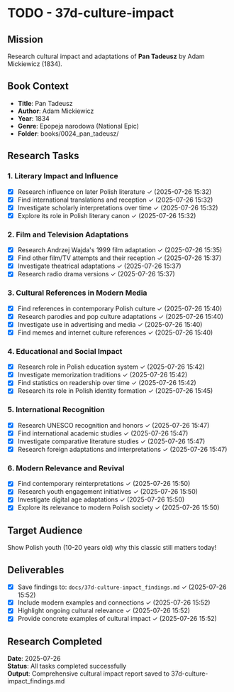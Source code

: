 # TODO - 37d-culture-impact

## Mission
Research cultural impact and adaptations of **Pan Tadeusz** by Adam Mickiewicz (1834).

## Book Context
- **Title**: Pan Tadeusz
- **Author**: Adam Mickiewicz
- **Year**: 1834
- **Genre**: Epopeja narodowa (National Epic)
- **Folder**: books/0024_pan_tadeusz/

## Research Tasks

### 1. Literary Impact and Influence
- [x] Research influence on later Polish literature ✓ (2025-07-26 15:32)
- [x] Find international translations and reception ✓ (2025-07-26 15:32)
- [x] Investigate scholarly interpretations over time ✓ (2025-07-26 15:32)
- [x] Explore its role in Polish literary canon ✓ (2025-07-26 15:32)

### 2. Film and Television Adaptations
- [x] Research Andrzej Wajda's 1999 film adaptation ✓ (2025-07-26 15:35)
- [x] Find other film/TV attempts and their reception ✓ (2025-07-26 15:37)
- [x] Investigate theatrical adaptations ✓ (2025-07-26 15:37)
- [x] Research radio drama versions ✓ (2025-07-26 15:37)

### 3. Cultural References in Modern Media
- [x] Find references in contemporary Polish culture ✓ (2025-07-26 15:40)
- [x] Research parodies and pop culture adaptations ✓ (2025-07-26 15:40)
- [x] Investigate use in advertising and media ✓ (2025-07-26 15:40)
- [x] Find memes and internet culture references ✓ (2025-07-26 15:40)

### 4. Educational and Social Impact
- [x] Research role in Polish education system ✓ (2025-07-26 15:42)
- [x] Investigate memorization traditions ✓ (2025-07-26 15:42)
- [x] Find statistics on readership over time ✓ (2025-07-26 15:42)
- [x] Research its role in Polish identity formation ✓ (2025-07-26 15:45)

### 5. International Recognition
- [x] Research UNESCO recognition and honors ✓ (2025-07-26 15:47)
- [x] Find international academic studies ✓ (2025-07-26 15:47)
- [x] Investigate comparative literature studies ✓ (2025-07-26 15:47)
- [x] Research foreign adaptations and interpretations ✓ (2025-07-26 15:47)

### 6. Modern Relevance and Revival
- [x] Find contemporary reinterpretations ✓ (2025-07-26 15:50)
- [x] Research youth engagement initiatives ✓ (2025-07-26 15:50)
- [x] Investigate digital age adaptations ✓ (2025-07-26 15:50)
- [x] Explore its relevance to modern Polish society ✓ (2025-07-26 15:50)

## Target Audience
Show Polish youth (10-20 years old) why this classic still matters today!

## Deliverables
- [x] Save findings to: `docs/37d-culture-impact_findings.md` ✓ (2025-07-26 15:52)
- [x] Include modern examples and connections ✓ (2025-07-26 15:52)
- [x] Highlight ongoing cultural relevance ✓ (2025-07-26 15:52)
- [x] Provide concrete examples of cultural impact ✓ (2025-07-26 15:52)

## Research Completed
**Date**: 2025-07-26  
**Status**: All tasks completed successfully  
**Output**: Comprehensive cultural impact report saved to 37d-culture-impact_findings.md